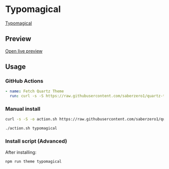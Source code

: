 # Typomagical

[Typomagical](https://github.com/hungsu/)

## Preview

[Open live preview](https://quartz-themes.github.io/typomagical/)

## Usage

### GitHub Actions

```yaml
- name: Fetch Quartz Theme
  run: curl -s -S https://raw.githubusercontent.com/saberzero1/quartz-themes/master/action.sh | bash -s -- typomagical
```

### Manual install

```bash
curl -s -S -o action.sh https://raw.githubusercontent.com/saberzero1/quartz-themes/master/action.sh

./action.sh typomagical
```

### Install script (Advanced)

After installing:

```bash
npm run theme typomagical
```
